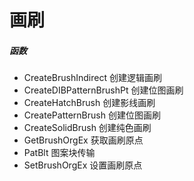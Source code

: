 # 画刷
##### 函数
- CreateBrushIndirect 创建逻辑画刷
- CreateDIBPatternBrushPt 创建位图画刷
- CreateHatchBrush 创建影线画刷
- CreatePatternBrush 创建位图画刷
- CreateSolidBrush 创建纯色画刷
- GetBrushOrgEx 获取画刷原点
- PatBlt 图案块传输
- SetBrushOrgEx 设置画刷原点